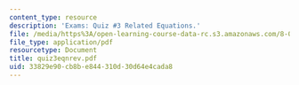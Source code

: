 ```yaml
---
content_type: resource
description: 'Exams: Quiz #3 Related Equations.'
file: /media/https%3A/open-learning-course-data-rc.s3.amazonaws.com/8-022-physics-ii-electricity-and-magnetism-fall-2002/33829e90cb8be844310d30d64e4cada8_quiz3eqnrev.pdf
file_type: application/pdf
resourcetype: Document
title: quiz3eqnrev.pdf
uid: 33829e90-cb8b-e844-310d-30d64e4cada8
---
```

